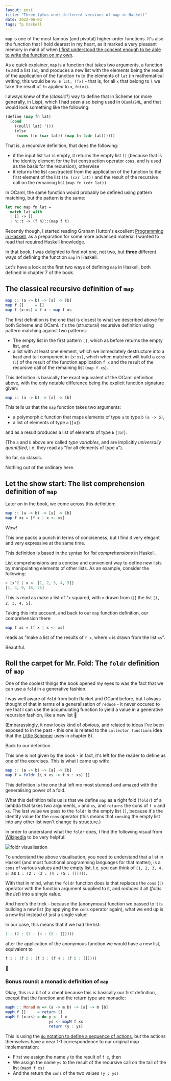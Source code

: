 ```yaml
---
layout: post
title: "Three (plus one) different versions of map in Haskell"
date: 2022-06-02
tags: fp haskell
---
```


`map` is one of the most famous (and pivotal) higher-order functions. It's also
the function that I hold dearest in my heart, as it marked a very pleasant memory
in mind of when [I first understood the concept enough to be able to write
the function on my own](https://gist.github.com/NlightNFotis/b662a0368b5eea68ebfde1e4e4fb9787).

As a quick explainer, `map` is a function that takes two arguments, a function `fn`
and a list `lat`, and produces a new list with the elements being the result of
the application of the function `fn` to the elements of `lat` (in mathematical writing,
this would be `∀x ∈ lat, (fx)` - that is, for all `x` that belong to `l` we take the
result of `fn` applied to `x`, `fn(x)`).

I always knew of the (*classic*?) way to define that in Scheme (or more generally,
in Lisp), which I had seen also being used in `OCaml`/`SML`, and that would look
something like the following:

```lisp
(define (map fn lat)
  (cond
    ((null? lat) '())
    (else
     (cons (fn (car lat)) (map fn (cdr lat))))))
```

That is, a recursive definition, that does the following:

* if the input list `lat` is empty, it returns the empty list `()` (because that
  is the identity element for the list construction operator `cons`, and is used
  as the basis for the recursion), otherwise
* it returns the list `cons`tructed from the application of the function to the first
  element of the list `(fn (car lat))` and the result of the recursive call on
  the remaining list `(map fn (cdr lat))`.

In OCaml, the same function would probably be defined using pattern matching, but
the pattern is the same:

```ocaml
let rec map fn lat =
  match lat with
  | [] -> []
  | h::t -> (f h)::(map f t)
```

Recently though, I started reading Graham Hutton's excellent [Programming in Haskell](https://www.cs.nott.ac.uk/~pszgmh/pih.html),
as a preparation for some more advanced material I wanted to read that required Haskell
knowledge.

In that book, I was delighted to find not one, not two, but **three** different ways of
defining the function `map` in Haskell.

Let's have a look at the first two ways of defining `map` in Haskell, both defined in
chapter 7 of the book.

## The classical recursive definition of `map`

```haskell
map :: (a -> b) -> [a] -> [b]
map f []     = []
map f (x:xs) = f x : map f xs
```

The first definition is the one that is closest to what we described above for
both Scheme and OCaml. It's the (structural) recursive definition using pattern
matching against two patterns:

* The empty list in the first pattern `[]`, which as before returns the empty list,
  and
* a list with at least one element, which we immediately destructure into a `head`
  and tail component in `(x:xs)`, which when matched will build a `cons` (`:`) of
  the result of the function application `f x` and the result of the recursive call
  of the remaining list (`map f xs`).

This definition is basically the exact equivalent of the OCaml definition above,
with the only notable difference being the explicit function signature given:

```haskell
map :: (a -> b) -> [a] -> [b]
```

This tells us that the `map` function takes two arguments:

* a polymorphic function that maps elements of type `a` to type `b` `(a -> b)`,
* a list of elements of type `a` (`[a]`)

and as a result produces a list of elements of type `b` (`[b]`).

(The `a` and `b` above are called *type variables*, and are implicitly *universally
quantified*, i.e. they read as "for all elements of type `a`").

So far, so classic.

Nothing out of the ordinary here.

## Let the show start: The list comprehension definition of `map`

Later on in the book, we come across this definition:

```haskell
map :: (a -> b) -> [a] -> [b]
map f xs = [f x | x <- xs]
```

Wow!

This one packs a punch in terms of conciseness, but I find it very elegant
and very expressive at the same time.

This definition is based in the syntax for *list comprehensions* in Haskell.

List comprehensions are a concise and convenient way to define new lists
by manipulating elements of other lists. As an example, consider the following:

```haskell
> [x^2 | x <- [1, 2, 3, 4, 5]]
[1, 4, 9, 16, 25]
```

This is read as make a list of "`x` squared, with `x` drawn from (`|`) the list
`[1, 2, 3, 4, 5]`.

Taking this into account, and back to our `map` function definition, our comprehension
there:

```haskell
map f xs = [f x | x <- xs]
```

reads as "make a list of the results of `f x`, where `x` is drawn from the list `xs`".

Beautiful.

## Roll the carpet for Mr. Fold: The `foldr` definition of `map`

One of the coolest things the book opened my eyes to was the fact that we can
use a `fold` in a generative fashion.

I was well aware of `fold` from both Racket and OCaml before, but I always thought
of that in terms of a generalisation of `reduce` - it never occured to me that
I can use the accumulating function to yield a value in a generative recursion
fashion, like a new list 🤯

(Embarassingly, it now looks kind of obvious, and related to ideas I've been exposed
to in the past - this one is related to the `collector functions` idea that the [Little
Schemer](https://mitpress.mit.edu/books/little-schemer-fourth-edition) uses in chapter 8).

Back to our definition.

This one is not given by the book - in fact, it's left for the reader to define as one
of the exercises. This is what I came up with:

```haskell
map :: (a -> b) -> [a] -> [b]
map f = foldr (\ x xs -> f x : xs) []
```

This definition is the one that left me most stunned and amazed with the generalising
power of a fold.

What this definition tells us is that we define `map` as a right fold (`foldr`)
of a lambda that takes two arguments, `x` and `xs`, and `returns` the cons of `f x`
and `xs`. The last value we pass to the `foldr` is the empty list `[]`, because it's
the identity value for the `cons` operator (this means that `cons`ing the empty list
into any other list won't change its structure.)

In order to understand what the `foldr` does, I find the following visual from
[Wikipedia](https://en.wikipedia.org/wiki/Fold_(higher-order_function)) to be
very helpful:

![foldr visualisation](https://upload.wikimedia.org/wikipedia/commons/3/3e/Right-fold-transformation.png)

To understand the above visualisation, you need to understand that a list in Haskell
(and most functional programming languages for that matter), is a `cons` of various
values and the empty list. I.e. you can think of `[1, 2, 3, 4, 5]` as
`1 : (2 : (3 : (4 : (5 : []))))`.

With that in mind, what the `foldr` function does is that replaces the `cons` (`:`)
operator with the function argument supplied to it, and *reduces* it all (*folds the
list*) into a single value.

And here's the trick - because the (anonymous) function we passed to it is building
a new list (by applying the `cons` operator again), what we end up is a new list instead
of just a single value!

In our case, this means that if we had the list:

```haskell
1 : (2 : (3 : (4 : (5 : []))))
```

after the application of the anonymous function we would have a new list, equivalent to

```haskell
f 1 : (f 2 : (f 3 : (f 4 : (f 5 : []))))
```

🤯

### Bonus round: a monadic definition of `map`

Okay, this is a bit of a cheat because this is basically our first definition, except
that the function and the return type are monadic:

```hs
mapM :: Monad m => (a -> m b) -> [a] -> m [b]
mapM f []     = return []
mapM f (x:xs) = do y <- f x
                   ys <- mapM f xs
                   return (y : ys)
```

This is using the [`do` notation to define a sequence of actions](https://en.wikibooks.org/wiki/Haskell/do_notation),
but the actions themselves have a near 1-1 correspondence to our original map implementation:

* First we assign the name `y` to the result of `f x`, then
* We assign the name `ys` to the result of the recursive call on the tail of the list (`mapM f xs)`
* And the return the `cons` of the two values `(y : ys)`
